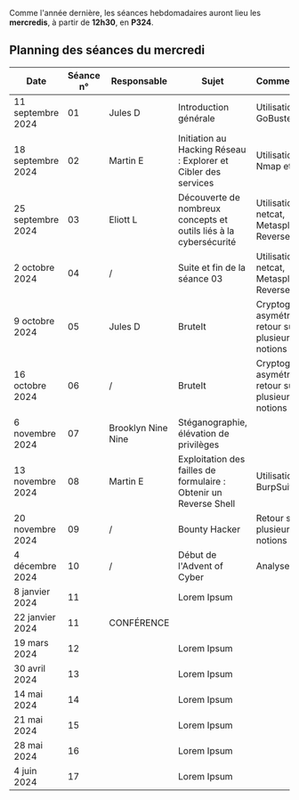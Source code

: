 Comme l'année dernière, les séances hebdomadaires auront lieu les **mercredis**, à partir de **12h30**, en **P324**.

## Planning des séances du mercredi

| Date | Séance n° | Responsable | Sujet | Commentaires
|--|--|--|--|--
| 11 septembre 2024 | 01 | Jules D | Introduction générale | Utilisation de GoBuster  
| 18 septembre 2024 | 02 | Martin E | Initiation au Hacking Réseau : Explorer et Cibler des services |  Utilisation de Nmap et Hydra
| 25 septembre 2024 | 03 | Eliott L | Découverte de nombreux concepts et outils liés à la cybersécurité  | Utilisation de netcat, Metasploit, Reverse shell
| 2 octobre 2024 | 04 | / | Suite et fin de la séance 03 | Utilisation de netcat, Metasploit, Reverse shell  
| 9 octobre 2024 | 05 | Jules D | BruteIt | Cryptographie asymétrique, retour sur plusieurs notions 
| 16 octobre 2024 | 06 | / | BruteIt | Cryptographie asymétrique, retour sur plusieurs notions  
| 6 novembre 2024 | 07 | Brooklyn Nine Nine | Stéganographie, élévation de privilèges 
| 13 novembre 2024 | 08 | Martin E | Exploitation des failles de formulaire : Obtenir un Reverse Shell |  Utilisation de BurpSuite
| 20 novembre 2024 | 09 | / | Bounty Hacker | Retour sur plusieurs notions
| 4 décembre 2024 | 10 | / | Début de l'Advent of Cyber | Analyse de log
| 8 janvier 2024 | 11 |  | Lorem Ipsum |  
| 22 janvier 2024 | 11 | CONFÉRENCE |  |  
| 19 mars 2024 | 12 |  | Lorem Ipsum |  
| 30 avril 2024 | 13 |  | Lorem Ipsum |  
| 14 mai 2024 | 14 |  | Lorem Ipsum |  
| 21 mai 2024 | 15 |  | Lorem Ipsum |  
| 28 mai 2024 | 16 |  | Lorem Ipsum | 
| 4 juin 2024 | 17 |  | Lorem Ipsum |  


